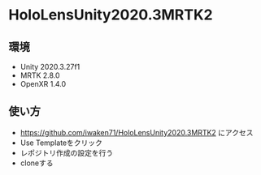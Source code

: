 # HoloLensUnity2020.3MRTK2

## 環境

- Unity 2020.3.27f1
- MRTK 2.8.0
- OpenXR 1.4.0

## 使い方

- https://github.com/iwaken71/HoloLensUnity2020.3MRTK2 にアクセス
- Use Templateをクリック
- レポジトリ作成の設定を行う
- cloneする
